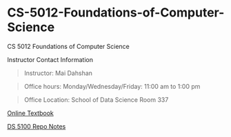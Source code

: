 # CS-5012-Foundations-of-Computer-Science
CS 5012 Foundations of Computer Science

Instructor Contact Information

> Instructor:  Mai Dahshan

> Office hours: Monday/Wednesday/Friday: 11:00 am to 1:00 pm

> Office Location: School of Data Science Room 337

[Online Textbook](https://ebookcentral.proquest.com/lib/uva/reader.action?docID=6925615&ppg=2)

[DS 5100 Repo Notes](https://github.com/UVADS/ds5100/)
